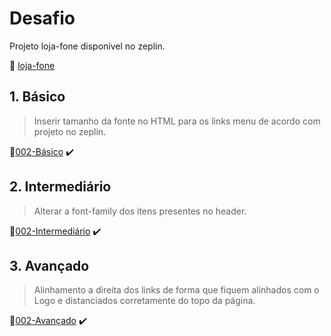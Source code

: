 # Desafio

Projeto loja-fone disponível no zeplin.

:link: [loja-fone](https://app.zeplin.io/project/5bf636d49dcaf67e957928b3/screen/5bf637100b478a3e928bb5ba)

## 1. Básico

> Inserir tamanho da fonte no HTML para os links menu de acordo com projeto no zeplin.

:link:[002-Básico](https://github.com/eduardotrandafilov/loja-fone/commit/01a2c3e672b34e4fc2bf3ddaef4b1c9c7e3b9350) :heavy_check_mark:

## 2. Intermediário

> Alterar a font-family dos itens presentes no header.

:link:[002-Intermediário](https://github.com/eduardotrandafilov/loja-fone/commit/fcd22a3238ba4a7661a791b13ca4bef6db729084) :heavy_check_mark:

## 3. Avançado

> Alinhamento a direita dos links de forma que fiquem alinhados com o Logo e distanciados corretamente do topo da página.

:link:[002-Avançado]() :heavy_check_mark:
